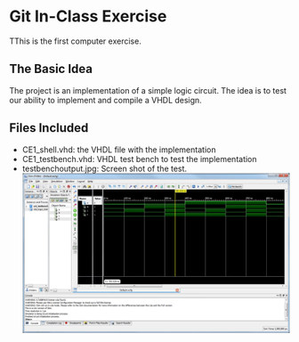 # Git In-Class Exercise

TThis is the first computer exercise.  

## The Basic Idea

The project is an implementation of a simple logic circuit.  The idea is to test our ability to
implement and compile a VHDL design.  

## Files Included

- CE1_shell.vhd:  the VHDL file with the implementation
- CE1_testbench.vhd:  VHDL test bench to test the implementation
- testbenchoutput.jpg:  Screen shot of the test. 
![test data](testbenchoutput.jpg)

